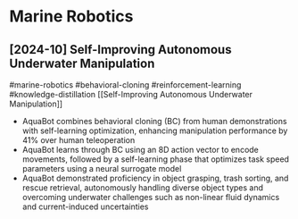 # Marine Robotics

## [2024-10] Self-Improving Autonomous Underwater Manipulation

#marine-robotics
#behavioral-cloning
#reinforcement-learning
#knowledge-distillation
[[Self-Improving Autonomous Underwater Manipulation]]
- AquaBot combines behavioral cloning (BC) from human demonstrations with self-learning optimization, enhancing manipulation performance by 41% over human teleoperation
- AquaBot learns through BC using an 8D action vector to encode movements, followed by a self-learning phase that optimizes task speed parameters using a neural surrogate model
- AquaBot demonstrated proficiency in object grasping, trash sorting, and rescue retrieval, autonomously handling diverse object types and overcoming underwater challenges such as non-linear fluid dynamics and current-induced uncertainties
